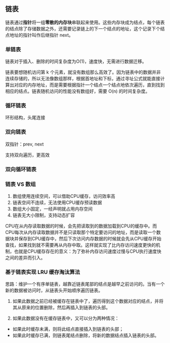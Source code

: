 ## 链表

链表通过**指针**将一组**零散的内存块**串联起来使用。这些内存块成为结点，每个链表的结点除了存储数据之外，还需要记录链上的下一个结点的地址，这个记录下个结点地址的指针叫作后继指针 next。


### 单链表

链表对于插入、删除的时间复杂度为O(1)，速度快，无需进行数据迁移。

链表要想随机访问第 k 个元素，就没有数组那么高效了。因为链表中的数据并非连续存储的，所以无法像数组那样，根据首地址和下标，通过寻址公式就能直接计算出对应的内存地址，而是需要根据指针一个结点一个结点地依次遍历，直到找到相应的结点。链表随机访问的性能没有数组好，需要 O(n) 的时间复杂度。


### 循环链表

环形结构，头尾连接

### 双向链表

双指针：prev, next

支持双向遍历，更高效


### 双向循环链表


### 链表 VS 数组

1. 数组使用连续空间，可以借助CPU缓存，访问效率高
1. 链表空间不连续，无法使用CPU缓存预读数据
1. 数组大小固定，一经声明就占用内存空间
1. 链表无大小限制，支持动态扩容


CPU在从内存读取数据的时候，会先把读取到的数据加载到CPU的缓存中。而CPU每次从内存读取数据并不是只读取那个特定要访问的地址，而是读取一个数据块并保存到CPU缓存中，然后下次访问内存数据的时候就会先从CPU缓存开始查找，如果找到就不需要再从内存中取。这样就实现了比内存访问速度更快的机制，也就是CPU缓存存在的意义：为了弥补内存访问速度过慢与CPU执行速度快之间的差异而引入。

### 基于链表实现 LRU 缓存淘汰算法

思路：维护一个有序单链表，越靠近链表尾部的结点是越早之前访问的。当有一个新的数据被访问时，从链表头开始顺序遍历链表。

1. 如果此数据之前已经被缓存在链表中了，遍历得到这个数据对应的结点，并将其从原来的位置删除，然后再插入到链表的头部。

2. 如果此数据没有在缓存链表中，又可以分为两种情况：

- 如果此时缓存未满，则将此结点直接插入到链表的头部；
- 如果此时缓存已满，则链表尾结点删除，将新的数据结点插入链表的头部。

